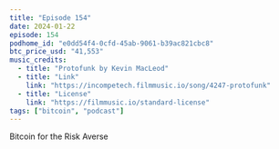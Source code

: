 ```yaml
---
title: "Episode 154"
date: 2024-01-22
episode: 154
podhome_id: "e0dd54f4-0cfd-45ab-9061-b39ac821cbc8"
btc_price_usd: "41,553"
music_credits:
  - title: "Protofunk by Kevin MacLeod"
  - title: "Link"
    link: "https://incompetech.filmmusic.io/song/4247-protofunk"
  - title: "License"
    link: "https://filmmusic.io/standard-license"
tags: ["bitcoin", "podcast"]
---
```


Bitcoin for the Risk Averse